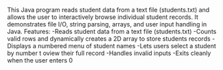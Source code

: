 This Java program reads student data from a text file (students.txt) and allows the user to interactively browse individual student records. It demonstrates file I/O, string parsing, arrays, and user input handling in Java.
Features:
  -Reads student data from a text file (students.txt)
  -Counts valid rows and dynamically creates a 2D array to store students records
  -Displays a numbered menu of student names
  -Lets users select a student by number t oview their full record
  -Handles invalid inputs 
  -Exits cleanly when the user enters 0
  
